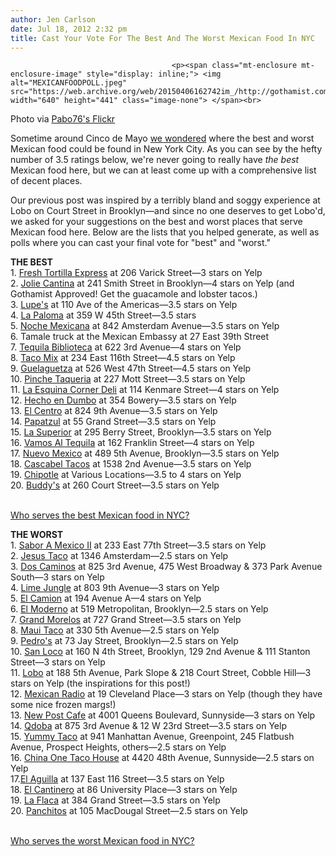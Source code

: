 ```yaml
---
author: Jen Carlson
date: Jul 18, 2012 2:32 pm
title: Cast Your Vote For The Best And The Worst Mexican Food In NYC
---
```


	
										<p><span class="mt-enclosure mt-enclosure-image" style="display: inline;"> <img alt="MEXICANFOODPOLL.jpeg" src="https://web.archive.org/web/20150406162742im_/http://gothamist.com/attachments/arts_jen/MEXICANFOODPOLL.jpeg" width="640" height="441" class="image-none"> </span><br>
<span class="photo_caption">Photo via <a href="https://web.archive.org/web/20150406162742/http://www.flickr.com/photos/pabo76/5489980284/">Pabo76&apos;s Flickr</a></span></p>

<p>Sometime around Cinco de Mayo <a href="https://web.archive.org/web/20150406162742/http://gothamist.com/2012/05/03/lobo_giving_mexican_food_in_nyc_an.php">we wondered</a> where the best and worst Mexican food could be found in New York City. As you can see by the hefty number of 3.5 ratings below, we&apos;re never going to really have <em>the best</em> Mexican food here, but we can at least come up with a comprehensive list of decent places. </p>

<p>Our previous post was inspired by a terribly bland and soggy experience at Lobo on Court Street in Brooklyn&#x2014;and since no one deserves to get Lobo&apos;d, we asked for your suggestions on the best and worst places that serve Mexican food here. Below are the lists that you helped generate, as well as polls where you can cast your final vote for &quot;best&quot; and &quot;worst.&quot;</p>

<p><strong>THE BEST</strong><br>
1. <a href="https://web.archive.org/web/20150406162742/http://www.yelp.com/biz/fresh-tortillas-express-new-york">Fresh Tortilla Express</a> at 206 Varick Street&#x2014;3 stars on Yelp<br>
2. <a href="https://web.archive.org/web/20150406162742/http://www.yelp.com/biz/jolie-cantina-brooklyn">Jolie Cantina</a> at 241 Smith Street in Brooklyn&#x2014;4 stars on Yelp (and Gothamist Approved! Get the guacamole and lobster tacos.)<br>
3. <a href="https://web.archive.org/web/20150406162742/http://www.yelp.com/biz/lupes-east-la-kitchen-new-york">Lupe&apos;s</a> at 110 Ave of the Americas&#x2014;3.5 stars on Yelp<br>
4. <a href="https://web.archive.org/web/20150406162742/http://www.yelp.com/biz/la-paloma-burritos-new-york">La Paloma</a> at 359 W 45th Street&#x2014;3.5 stars<br>
5. <a href="https://web.archive.org/web/20150406162742/http://www.yelp.com/biz/noche-mexicana-new-york">Noche Mexicana</a> at 842 Amsterdam Avenue&#x2014;3.5 stars on Yelp<br>
6. Tamale truck at the Mexican Embassy at 27 East 39th Street<br>
7. <a href="https://web.archive.org/web/20150406162742/http://www.yelp.com/biz/la-biblioteca-new-york">Tequila Biblioteca</a> at 622 3rd Avenue&#x2014;4 stars on Yelp<br>
8. <a href="https://web.archive.org/web/20150406162742/http://www.yelp.com/biz/taco-mix-new-york">Taco Mix</a> at 234 East 116th Street&#x2014;4.5 stars on Yelp<br>
9. <a href="https://web.archive.org/web/20150406162742/http://www.yelp.com/biz/guelaguetza-new-york">Guelaguetza</a> at 526 West 47th Street&#x2014;4.5 stars on Yelp<br>
10. <a href="https://web.archive.org/web/20150406162742/http://www.yelp.com/biz/pinche-taqueria-new-york">Pinche Taqueria</a> at 227 Mott Street&#x2014;3.5 stars on Yelp<br>
11. <a href="https://web.archive.org/web/20150406162742/http://www.yelp.com/biz/la-esquina-corner-deli-new-york">La Esquina Corner Deli</a> at 114 Kenmare Street&#x2014;4 stars on Yelp<br>
12. <a href="https://web.archive.org/web/20150406162742/http://www.yelp.com/biz/hecho-en-dumbo-new-york">Hecho en Dumbo</a> at 354 Bowery&#x2014;3.5 stars on Yelp<br>
13. <a href="https://web.archive.org/web/20150406162742/http://www.yelp.com/biz/el-centro-new-york">El Centro</a> at 824 9th Avenue&#x2014;3.5 stars on Yelp<br>
14. <a href="https://web.archive.org/web/20150406162742/http://www.yelp.com/biz/papatzul-new-york">Papatzul</a> at 55 Grand Street&#x2014;3.5 stars on Yelp<br>
15. <a href="https://web.archive.org/web/20150406162742/http://www.yelp.com/biz/la-superior-brooklyn">La Superior</a> at 295 Berry Street, Brooklyn&#x2014;3.5 stars on Yelp<br>
16. <a href="https://web.archive.org/web/20150406162742/http://www.yelp.com/biz/vamos-al-tequila-brooklyn">Vamos Al Tequila</a> at 162 Franklin Street&#x2014;4 stars on Yelp<br>
17. <a href="https://web.archive.org/web/20150406162742/http://www.yelp.com/biz/nuevo-mexico-bar-and-restaurant-brooklyn">Nuevo Mexico</a> at 489 5th Avenue, Brooklyn&#x2014;3.5 stars on Yelp<br>
18. <a href="https://web.archive.org/web/20150406162742/http://www.yelp.com/biz/cascabel-taqueria-new-york">Cascabel Tacos</a> at 1538 2nd Avenue&#x2014;3.5 stars on Yelp<br>
19. <a href="https://web.archive.org/web/20150406162742/http://www.yelp.com/biz/chipotle-new-york-18">Chipotle</a> at Various Locations&#x2014;3.5 to 4 stars on Yelp<br>
20. <a href="https://web.archive.org/web/20150406162742/http://www.yelp.com/biz/buddys-burrito-and-taco-bar-brooklyn">Buddy&apos;s</a> at 260 Court Street&#x2014;3.5 stars on Yelp</p>

<p><script type="text/javascript" charset="utf-8" src="https://web.archive.org/web/20150406162742js_/http://static.polldaddy.com/p/6399649.js"></script><br>
<noscript><a href="https://web.archive.org/web/20150406162742/http://polldaddy.com/poll/6399649/">Who serves the best Mexican food in NYC?</a></noscript></p>

<p><strong>THE WORST</strong><br>
1. <a href="https://web.archive.org/web/20150406162742/http://www.yelp.com/biz/sabor-a-mexico-new-york">Sabor A Mexico II</a> at 233 East 77th Street&#x2014;3.5 stars on Yelp<br>
2. <a href="https://web.archive.org/web/20150406162742/http://www.yelp.com/biz/jesus-taco-new-york">Jesus Taco</a> at 1346 Amsterdam&#x2014;2.5 stars on Yelp<br>
3. <a href="https://web.archive.org/web/20150406162742/http://www.yelp.com/biz/dos-caminos-new-york-2">Dos Caminos</a> at 825 3rd Avenue, 475 West Broadway &amp; 373 Park Avenue South&#x2014;3 stars on Yelp<br>
4. <a href="https://web.archive.org/web/20150406162742/http://www.yelp.com/biz/lime-jungle-new-york">Lime Jungle</a> at 803 9th Avenue&#x2014;3 stars on Yelp<br>
5. <a href="https://web.archive.org/web/20150406162742/http://www.yelp.com/biz/el-camion-manhattan">El Camion</a> at 194 Avenue A&#x2014;4 stars on Yelp<br>
6. <a href="https://web.archive.org/web/20150406162742/http://www.yelp.com/biz/el-moderno-brooklyn">El Moderno</a> at 519 Metropolitan, Brooklyn&#x2014;2.5 stars on Yelp<br>
7. <a href="https://web.archive.org/web/20150406162742/http://www.yelp.com/biz/grand-morelos-brooklyn-2">Grand Morelos</a> at 727 Grand Street&#x2014;3.5 stars on Yelp<br>
8. <a href="https://web.archive.org/web/20150406162742/http://www.yelp.com/biz/maui-tacos-new-york">Maui Taco</a> at 330 5th Avenue&#x2014;2.5 stars on Yelp<br>
9. <a href="https://web.archive.org/web/20150406162742/http://www.yelp.com/biz/pedros-mexican-bar-and-restaurant-brooklyn">Pedro&apos;s</a> at 73 Jay Street, Brooklyn&#x2014;2.5 stars on Yelp<br>
10. <a href="https://web.archive.org/web/20150406162742/http://www.yelp.com/biz/san-loco-brooklyn">San Loco</a> at 160 N 4th Street, Brooklyn, 129 2nd Avenue &amp; 111 Stanton Street&#x2014;3 stars on Yelp<br>
11. <a href="https://web.archive.org/web/20150406162742/http://www.yelp.com/biz/lobo-park-slope-brooklyn">Lobo</a> at 188 5th Avenue, Park Slope &amp; 218 Court Street, Cobble Hill&#x2014;3 stars on Yelp (the inspirations for this post!)<br>
12. <a href="https://web.archive.org/web/20150406162742/http://www.yelp.com/biz/mexican-radio-new-york">Mexican Radio</a> at 19 Cleveland Place&#x2014;3 stars on Yelp (though they have some nice frozen margs!)<br>
13. <a href="https://web.archive.org/web/20150406162742/http://www.yelp.com/biz/new-post-coffee-shop-sunnyside">New Post Cafe</a> at 4001 Queens Boulevard, Sunnyside&#x2014;3 stars on Yelp<br>
14. <a href="https://web.archive.org/web/20150406162742/http://www.yelp.com/biz/qdoba-mexican-grill-new-york-3">Qdoba</a> at 875 3rd Avenue &amp; 12 W 23rd Street&#x2014;3.5 stars on Yelp<br>
15. <a href="https://web.archive.org/web/20150406162742/http://www.yelp.com/biz/yummy-taco-brooklyn-2">Yummy Taco</a> at 941 Manhattan Avenue, Greenpoint, 245 Flatbush Avenue, Prospect Heights, others&#x2014;2.5 stars on Yelp<br>
16. <a href="https://web.archive.org/web/20150406162742/http://www.yelp.com/biz/china-one-taco-house-woodside">China One Taco House</a> at 4420 48th Avenue, Sunnyside&#x2014;2.5 stars on Yelp<br>
17.<a href="https://web.archive.org/web/20150406162742/http://www.yelp.com/biz/el-aguila-new-york">El Aguilla</a> at 137 East 116 Street&#x2014;3.5 stars on Yelp<br>
18. <a href="https://web.archive.org/web/20150406162742/http://www.yelp.com/biz/el-cantinero-new-york">El Cantinero</a> at 86 University Place&#x2014;3 stars on Yelp<br>
19. <a href="https://web.archive.org/web/20150406162742/http://www.yelp.com/biz/la-flaca-new-york">La Flaca</a> at 384 Grand Street&#x2014;3.5 stars on Yelp<br>
20. <a href="https://web.archive.org/web/20150406162742/http://www.yelp.com/biz/panchitos-mexican-restaurant-new-york">Panchitos</a> at 105 MacDougal Street&#x2014;2.5 stars on Yelp</p>

<p><script type="text/javascript" charset="utf-8" src="https://web.archive.org/web/20150406162742js_/http://static.polldaddy.com/p/6399662.js"></script><br>
<noscript><a href="https://web.archive.org/web/20150406162742/http://polldaddy.com/poll/6399662/">Who serves the worst Mexican food in NYC?</a></noscript></p>					
										
									
				
